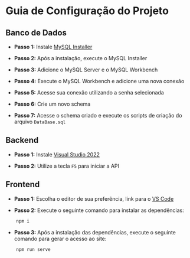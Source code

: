 # Guia de Configuração do Projeto

## Banco de Dados

- **Passo 1:** Instale [MySQL Installer](https://dev.mysql.com/downloads/windows/installer/8.0.html)
  
- **Passo 2:** Após a instalação, execute o MySQL Installer
  
- **Passo 3:** Adicione o MySQL Server e o MySQL Workbench
  
- **Passo 4:** Execute o MySQL Workbench e adicione uma nova conexão
  
- **Passo 5:** Acesse sua conexão utilizando a senha selecionada
  
- **Passo 6:** Crie um novo schema
  
- **Passo 7:** Acesse o schema criado e execute os scripts de criação do arquivo `DataBase.sql`

## Backend

- **Passo 1:** Instale [Visual Studio 2022](https://visualstudio.microsoft.com/downloads/)
  
- **Passo 2:** Utilize a tecla `F5` para iniciar a API

## Frontend

- **Passo 1:** Escolha o editor de sua preferência, link para o [VS Code](https://code.visualstudio.com/download)
  
- **Passo 2:** Execute o seguinte comando para instalar as dependências:

```bash
    npm i
```

- **Passo 3:** Após a instalação das dependências, execute o seguinte comando para gerar o acesso ao site:

```bash
    npm run serve
```
